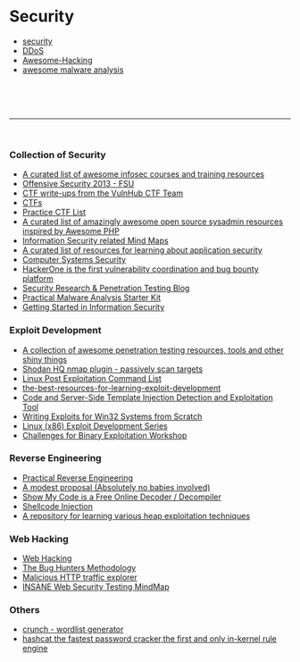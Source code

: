 # Security


* [security](security.md)
* [DDoS](ddos.md)
* [Awesome-Hacking](awesome-hacking.md)
* [awesome malware analysis](awesome-malware-analysis.md)

<br>
<br>
<br>
<hr>
<br>

### Collection of Security

* [A curated list of awesome infosec courses and training resources](https://github.com/onlurking/awesome-infosec)
* [Offensive Security 2013 - FSU](http://www.cs.fsu.edu/~redwood/OffensiveSecurity/lectures.html)
* [CTF write-ups from the VulnHub CTF Team](https://github.com/VulnHub/ctf-writeups)
* [CTFs](https://github.com/ctfs)
* [Practice CTF List](http://captf.com/practice-ctf/)
* [A curated list of amazingly awesome open source sysadmin resources inspired by Awesome PHP](https://github.com/denisbr/awesome-sysadmin)
* [Information Security related Mind Maps](http://www.amanhardikar.com/mindmaps.html)
* [A curated list of resources for learning about application security](https://github.com/paragonie/awesome-appsec)
* [Computer Systems Security](http://css.csail.mit.edu/6.858/2014/reference.html)
* [HackerOne is the first vulnerability coordination and bug bounty platform](https://www.hackerone.com/)
* [Security Research & Penetration Testing Blog](https://highon.coffee/blog/)
* [Practical Malware Analysis Starter Kit](https://bluesoul.me/practical-malware-analysis-starter-kit/)
* [Getting Started in Information Security](https://www.reddit.com/r/netsec/wiki/start)

### Exploit Development

* [A collection of awesome penetration testing resources, tools and other shiny things](https://github.com/enaqx/awesome-pentest)
* [Shodan HQ nmap plugin - passively scan targets](https://github.com/glennzw/shodan-hq-nse)
* [Linux Post Exploitation Command List](https://github.com/mubix/post-exploitation/wiki/Linux-Post-Exploitation-Command-List)
* [the-best-resources-for-learning-exploit-development](https://www.peerlyst.com/posts/the-best-resources-for-learning-exploit-development)
* [Code and Server-Side Template Injection Detection and Exploitation Tool](https://github.com/epinna/tplmap)
* [Writing Exploits for Win32 Systems from Scratch](https://www.nccgroup.trust/uk/about-us/newsroom-and-events/blogs/2016/june/writing-exploits-for-win32-systems-from-scratch/)
* [Linux (x86) Exploit Development Series](https://sploitfun.wordpress.com/2015/06/26/linux-x86-exploit-development-tutorial-series/)
* [Challenges for Binary Exploitation Workshop](https://github.com/kablaa/CTF-Workshop)

### Reverse Engineering

* [Practical Reverse Engineering](http://jcjc-dev.com/2016/04/08/reversing-huawei-router-1-find-uart/)
* [A modest proposal (Absolutely no babies involved)](https://www.reddit.com/r/ReverseEngineering/comments/hg0fx/a_modest_proposal_absolutely_no_babies_involved/)
* [Show My Code is a Free Online Decoder / Decompiler](http://www.showmycode.com/)
* [Shellcode Injection](https://dhavalkapil.com/blogs/Shellcode-Injection/)
* [A repository for learning various heap exploitation techniques](https://github.com/shellphish/how2heap)

### Web Hacking

* [Web Hacking](https://vimeo.com/32509769)
* [The Bug Hunters Methodology](https://github.com/jhaddix/tbhm)
* [Malicious HTTP traffic explorer](https://github.com/omriher/CapTipper)
* [INSANE Web Security Testing MindMap](http://apps.testinsane.com/mindmaps/insane-web-security-testing-mindmap)

### Others

* [crunch - wordlist generator](https://sourceforge.net/projects/crunch-wordlist/)
* [hashcat,the fastest password cracker,the first and only in-kernel rule engine](https://hashcat.net/hashcat/)
